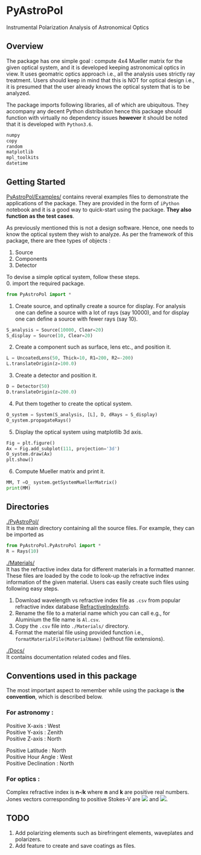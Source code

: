 # PyAstroPol
Instrumental Polarization Analysis of Astronomical Optics

## Overview
The package has one simple goal : compute 4x4 Mueller matrix for the given optical system, and it is developed keeping astronomical optics in view.
It uses geomatric optics approach i.e., all the analysis uses strictly ray treatment. Users should keep in mind that this is NOT for optical design i.e., it is presumed that the user already knows the optical system that is to be analyzed.



The package imports following libraries, all of which are ubiquitous. They accompany any decent Python distribution hence this package should function with virtually no dependency issues __however__ it should be noted that it is developed with `Python3.6`.
```python
numpy
copy
random
matplotlib
mpl_toolkits
datetime
```

## Getting Started

[PyAstroPol/Examples/](https://github.com/hemanthpruthvi/PyAstroPol/tree/master/Examples) contains reveral examples files to demonstrate the applications of the package. They are provided in the form of `iPython` notebook and it is a good way to quick-start using the package. __They also function as the test cases__.  

As previously mentioned this is not a design software. Hence, one needs to know the optical system they wish to analyze. As per the framework of this package, there are thee types of objects :
1. Source  
2. Components  
3. Detector   

To devise a simple optical system, follow these steps.  
0. import the required package.
```python
from PyAstroPol import * 
```  
1. Create source, and optinally create a source for display. For analysis one can define a source with a lot of rays (say 10000), and for display one can define a source with fewer rays (say 10).  
```python
S_analysis = Source(10000, Clear=20)
S_display = Source(10, Clear=20)
```  
2. Create a component such as surface, lens etc., and position it. 
```python
L = UncoatedLens(50, Thick=10, R1=200, R2=-200)
L.translateOrigin(z=100.0)
```  
3. Create a detector and position it.
```python
D = Detector(50)
D.translateOrigin(z=200.0)
```  
4. Put them together to create the optical system.
```python
O_system = System(S_analysis, [L], D, dRays = S_display)
O_system.propagateRays()
```  
5. Display the optical system using matplotlib 3d axis.
```python
Fig = plt.figure()
Ax = Fig.add_subplot(111, projection='3d')
O_system.draw(Ax)
plt.show()
```  
6. Compute Mueller matrix and print it.
```python
MM, T =O_ system.getSystemMuellerMatrix()
print(MM)
```  
## Directories
[./PyAstroPol/](https://github.com/hemanthpruthvi/PyAstroPol/tree/master/PyAstroPol)  
It is the main directory containing all the source files. For example, they can be imported as  
```python
from PyAstroPol.PyAstroPol import * 
R = Rays(10)
```
[./Materials/](https://github.com/hemanthpruthvi/PyAstroPol/tree/master/Materials)  
It has the refractive index data for different materials in a formatted manner. These files are loaded by the code to look-up the refractive index information of the given material. Users cas easily create such files using following easy steps.
1. Download wavelength vs refractive index file as `.csv` from popular refractive index database [RefractiveIndexInfo](https://refractiveindex.info/).
2. Rename the file to a material name which you can call e.g., for Aluminium the file name is `Al.csv`.
3. Copy the `.csv` file into `./Materials/` directory.
4. Format the material file using provided function i.e., `formatMaterialFile(MaterialName)` (without file extensions).



[./Docs/](https://github.com/hemanthpruthvi/PyAstroPol/tree/master/Docs)  
It contains documentation related codes and files.  

## Conventions used in this package  
The most important aspect to remember while using the package is __the convention__, which is described below. 
### For astronomy : 
Positive X-axis : West  
Positive Y-axis : Zenith  
Positive Z-axis : North  

Positive Latitude : North  
Positive Hour Angle : West  
Positive Declination : North  

### For optics : 
Complex refractive index is __n-__*i*__k__ where __n__ and __k__ are positive real numbers.    
Jones vectors corresponding to positive Stokes-V are <img src="https://render.githubusercontent.com/render/math?math=\frac{1}{\sqrt 2} \begin{bmatrix} 1 \\ 0 \end{bmatrix}"> and <img src="https://render.githubusercontent.com/render/math?math=\frac{1}{\sqrt 2} \begin{bmatrix} 0 \\ -i \end{bmatrix}">. 

## TODO
1. Add polarizing elements such as birefringent elements, waveplates and polarizers.
2. Add feature to create and save coatings as files.
